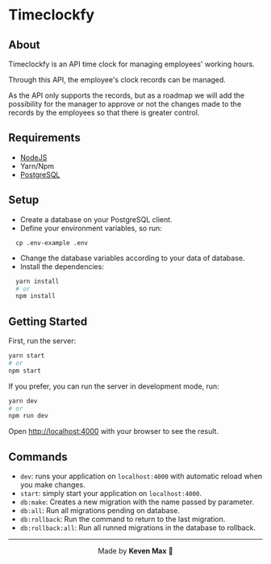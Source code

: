 # Timeclockfy
## About

Timeclockfy is an API time clock for managing employees' working hours.

Through this API, the employee's clock records can be managed.

As the API only supports the records, but as a roadmap we will add the possibility for the manager to approve or not the changes made to the records by the employees so that there is greater control.

## Requirements

- [NodeJS](https://nodejs.org/en/) 
- Yarn/Npm
- [PostgreSQL](https://www.postgresql.org/)

## Setup

- Create a database on your PostgreSQL client.
- Define your environment variables, so run:
```
  cp .env-example .env
```
- Change the database variables according to your data of database.
- Install the dependencies:
```bash
  yarn install
  # or
  npm install
```

## Getting Started

First, run the server:

```bash
yarn start
# or
npm start
```

If you prefer, you can run the server in development mode, run:

```bash
yarn dev
# or
npm run dev
```

Open [http://localhost:4000](http://localhost:4000) with your browser to see the result.

## Commands

- `dev`: runs your application on `localhost:4000` with automatic reload when you make changes.
- `start`: simply start your application on `localhost:4000`.
- `db:make`: Creates a new migration with the name passed by parameter.
- `db:all`: Run all migrations pending on database.
- `db:rollback`: Run the command to return to the last migration.
- `db:rollback:all`: Run all runned migrations in the database to rollback.

---

<p align="center">Made by <span style="color: #000; font-weight: 600;">Keven Max</span> 🤟</p>